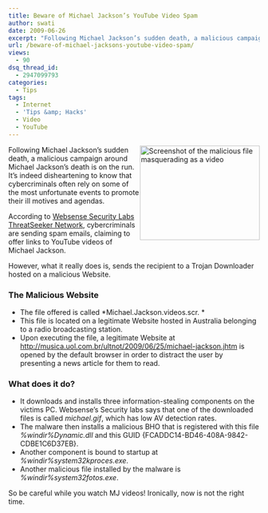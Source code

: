 ```yaml
---
title: Beware of Michael Jackson’s YouTube Video Spam
author: swati
date: 2009-06-26
excerpt: "Following Michael Jackson’s sudden death, a malicious campaign around Michael Jackson's death is on the run. It’s indeed disheartening to know that cybercriminals often rely on some of the most unfortunate events to promote their ill motives and agendas."
url: /beware-of-michael-jacksons-youtube-video-spam/
views:
  - 90
dsq_thread_id:
  - 2947099793
categories:
  - Tips
tags:
  - Internet
  - 'Tips &amp; Hacks'
  - Video
  - YouTube
---
```

<img class="alignright wp-image-53252" style="border: 0pt none;margin-left: 0px;margin-right: 0px" src="http://cdn.devilsworkshop.org/files/2009/06/image70.png" border="0" alt="Screenshot of the malicious file masquerading as a video" width="240" height="189" align="right" /> Following Michael Jackson’s sudden death, a malicious campaign around Michael Jackson&#8217;s death is on the run. It’s indeed disheartening to know that cybercriminals often rely on some of the most unfortunate events to promote their ill motives and agendas.

According to <a href="http://securitylabs.websense.com/content/Alerts/3426.aspx" onclick="_gaq.push(['_trackEvent', 'outbound-article', 'http://securitylabs.websense.com/content/Alerts/3426.aspx', 'Websense Security Labs ThreatSeeker Network']);" >Websense Security Labs ThreatSeeker Network</a>, cybercriminals are sending spam emails, claiming to offer links to YouTube videos of Michael Jackson.

However, what it really does is, sends the recipient to a Trojan Downloader hosted on a malicious Website.

### The Malicious Website

  * The file offered is called *Michael.Jackson.videos.scr. *
  * This file is located on a legitimate Website hosted in Australia belonging to a radio broadcasting station.
  * Upon executing the file, a legitimate Website at http://musica.uol.com.br/ultnot/2009/06/25/michael-jackson.jhtm is opened by the default browser in order to distract the user by presenting a news article for them to read.

### What does it do?

  * It downloads and installs three information-stealing components on the victims PC. Websense’s Security labs says that one of the downloaded files is called *michael.gif*, which has low AV detection rates.
  * The malware then installs a malicious BHO that is registered with this file *%windir%Dynamic.dll* and this GUID {FCADDC14-BD46-408A-9842-CDBE1C6D37EB}.
  * Another component is bound to startup at *%windir%system32kproces.exe*.
  * Another malicious file installed by the malware is *%windir%system32fotos.exe*.

So be careful while you watch MJ videos! Ironically, now is not the right time.
